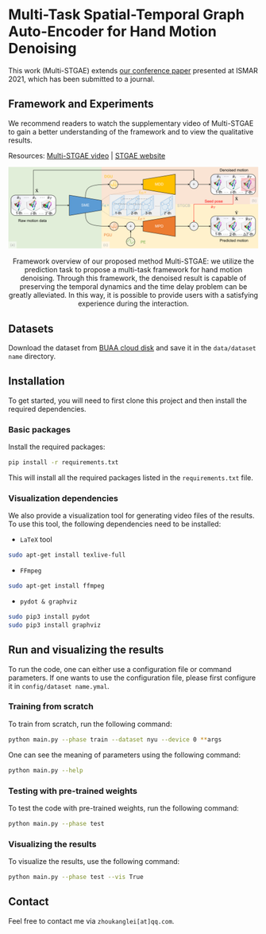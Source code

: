 # Multi-Task Spatial-Temporal Graph Auto-Encoder for Hand Motion Denoising

This work (Multi-STGAE) extends [our conference paper](http://hubertshum.com/pbl_ismar2021hand.htm) presented at ISMAR 2021, which has been submitted to a journal. 

## Framework and Experiments

We recommend readers to watch the supplementary video of Multi-STGAE to gain a better understanding of the framework and to view the qualitative results.

Resources: [Multi-STGAE video](https://bhpan.buaa.edu.cn:443/link/8E94EF7ECE16BA78C7FC0237AB208475) | [STGAE website](http://hubertshum.com/pbl_ismar2021hand.htm) 

![](./imgs/overview.png)

<center>
Framework overview of our proposed method Multi-STGAE: we utilize the prediction task to propose a multi-task framework for hand motion denoising. Through this framework, the denoised result is capable of preserving the temporal dynamics and the time delay problem can be greatly alleviated. In this way, it is possible to provide users with a satisfying experience during the interaction.
</center>

## Datasets

Download the dataset from [BUAA cloud disk](https://bhpan.buaa.edu.cn/link/5B608DC9CDF60E8DEC78E062B7A6B2A0) and save it in the `data/dataset name` directory.

## Installation

To get started, you will need to first clone this project and then install the required dependencies.

### Basic packages

Install the required packages:

```bash
pip install -r requirements.txt
```

This will install all the required packages listed in the `requirements.txt` file.

### Visualization dependencies

We also provide a visualization tool for generating video files of the results. To use this tool, the following dependencies need to be installed:

- `LaTeX` tool

```bash
sudo apt-get install texlive-full
```

- `FFmpeg`

```bash
sudo apt-get install ffmpeg
```

- `pydot & graphviz`
```bash
sudo pip3 install pydot
sudo pip3 install graphviz
```

## Run and visualizing the results

To run the code, one can either use a configuration file or command parameters. If one wants to use the configuration file, please first configure it in `config/dataset name.ymal`.

### Training from scratch

To train from scratch, run the following command:

```bash
python main.py --phase train --dataset nyu --device 0 **args
```

One can see the meaning of parameters using the following command:

```bash
python main.py --help
```

### Testing with pre-trained weights

To test the code with pre-trained weights, run the following command:

```bash
python main.py --phase test 
```

### Visualizing the results

To visualize the results, use the following command:

```bash
python main.py --phase test --vis True
```

## Contact

Feel free to contact me via `zhoukanglei[at]qq.com`.